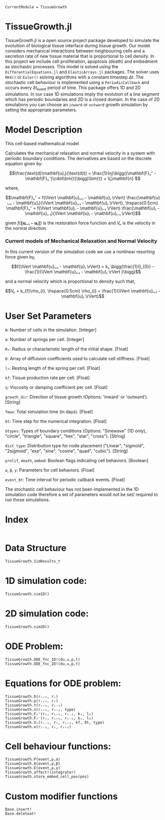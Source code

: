 ```@meta
CurrentModule = TissueGrowth
```

# TissueGrowth.jl

TissueGrowth.jl is a open source project package developed to simulate the evoluition of biological tissue interface during tissue growth. Our model considers mechanical interactions between neighbouring cells and a secretion rate of new tissue material that is proportional to cell density. In this project we include cell proliferation, apoptosis (death) and embedment as stochastic processes. This model is solved using the `DifferentialEquations.jl` and `ElasticArrays.jl` packages. The solver uses `RK4()` or `Euler()` solving algorithms with a constant timestep $\Delta t$. The stochastic cell behaviour is implemented using a `PeriodicCallback` and occurs every $\delta t_{\text{event}}$ period of time. This package offers 1D and 2D simulations. In our case 1D simulations imply the evolution of a line segment which has periodic boundaries and 2D is a closed domain. In the case of 2D simulations you can choose an `inward` or `outward` growth simulation by setting the appropriate parameters.

# Model Description
This cell-based mathematical model 

Calculates the mechanical relaxation and normal velocity in a system with periodic boundary conditions. The derivatives are based on the discrete equation given by:

```math
\frac{\text{d}\mathbf{u}ᵢ}{\text{d}t} = \frac{1}{η}\bigg((\mathbf{F}ₛ⁺ - \mathbf{F}ₛ⁻)\cdot\bm{τ}\bigg)\bm{τ} + Vₙ\mathbf{n} 
```
where,

```math
\mathbf{F}ₛ⁺ = f(\lVert \mathbf{u}ᵢ₊₁ - \mathbf{u}ᵢ \rVert) \frac{\mathbf{u}ᵢ₊₁ - \mathbf{u}ᵢ}{\lVert \mathbf{u}ᵢ₊₁ - \mathbf{u}ᵢ \rVert}, \hspace{0.5cm} \mathbf{F}ₛ⁻ = f(\lVert \mathbf{u}ᵢ - \mathbf{u}ᵢ₋₁ \rVert) \frac{\mathbf{u}ᵢ - \mathbf{u}ᵢ₋₁}{\lVert \mathbf{u}ᵢ - \mathbf{u}ᵢ₋₁ \rVert}
```
given $f(\lVert \mathbf{u}ᵢ₊₁ - \mathbf{u}ᵢ \rVert)$ is the restoration force function and $Vₙ$ is the velocity in the normal direction.


### Current models of Mechanical Relaxation and Normal Velocity
In this current version of the simulation code we use a nonlinear resorting force given by,

```math
f(\lVert \mathbf{u}ᵢ₊₁ - \mathbf{u}ᵢ \rVert) = kₛ \bigg(\frac{1}{l_{0}} - \frac{1}{\lVert \mathbf{u}ᵢ₊₁ - \mathbf{u}ᵢ \rVert }\bigg)
```
and a normal velocity which is proportional to density such that,
```math
Vₙ = k_{f}\rho_{i}, \hspace{0.5cm} \rho_{i} = \frac{1}{\lVert \mathbf{u}ᵢ₊₁ - \mathbf{u}ᵢ \rVert}
```

# User Set Parameters
`N`: Number of cells in the simulation. [Integer]

`m`: Number of springs per cell. [Integer]

`R₀`: Radius or characteristic length of the initial shape. [Float]

`D`: Array of diffuision coefficients used to calculate cell stiffness. [Float]

`l₀`: Resting length of the spring per cell. [Float]

`kf`: Tissue production rate per cell. [Float]

`η`: Viscosity or damping coefficient per cell. [Float]

`growth_dir`: Direction of tissue growth (Options: 'inward' or 'outward'). [String]

`Tmax`: Total simulation time (in days). [Float]

`δt`: Time step for the numerical integration. [Float]

`btypes`: Types of boundary conditions (Options: "Sinewave" (1D only), "circle", "triangle", "square", "hex", "star", "cross"). [String]

`dist_type`: Distribution type for node placement ("Linear", "sigmoid", "2sigmoid", "exp",  "sine", "cosine", "quad", "cubic"). [String]

`prolif`, `death`, `embed`: Boolean flags indicating cell behaviors. [Boolean]

`α`, `β`, `γ`: Parameters for cell behaviors. [Float]

`event_δt`: Time interval for periodic callback events. [Float]

The stochastic cell behaviour has not been implemented in the 1D simulation code therefore a set of parameters would not be set/ required to run those simulations.

# Index
```@index
```

# Data Structure
```@docs
TissueGrowth.SimResults_t
```

# 1D simulation code:
```@docs
TissueGrowth.sim1D()
```

# 2D simulation code:

```@docs
TissueGrowth.sim2D()
```

# ODE Problem:

```@docs
TissueGrowth.ODE_fnc_1D!(du,u,p,t) 
TissueGrowth.ODE_fnc_2D!(du,u,p,t) 
```

# Equations for ODE problem:

```@docs
TissueGrowth.δ(rᵢ₊₁, rᵢ)
TissueGrowth.ρ(rᵢ₊₁, rᵢ)
TissueGrowth.τ(rᵢ₊₁, rᵢ₋₁)
TissueGrowth.n(rᵢ₊₁, rᵢ₋₁, type)
TissueGrowth.Fₛ⁺(rᵢ, rᵢ₊₁, rᵢ₋₁, kₛ, l₀)
TissueGrowth.Fₛ⁻(rᵢ, rᵢ₊₁, rᵢ₋₁, kₛ, l₀)
TissueGrowth.Vₙ(rᵢ₋₁, rᵢ, rᵢ₊₁, kf, δt, type)
TissueGrowth.κ(rᵢ₋₁, rᵢ, rᵢ₊₁)
```

# Cell behaviour functions:

```@docs
TissueGrowth.P(event,ρ,α)
TissueGrowth.A(event,ρ,β)
TissueGrowth.E(event,ρ,γ)
TissueGrowth.affect!(integrator)
TissueGrowth.store_embed_cell_pos(pos)
```

# Custom modifier functions
```@docs
Base.insert!
Base.deleteat!
```
